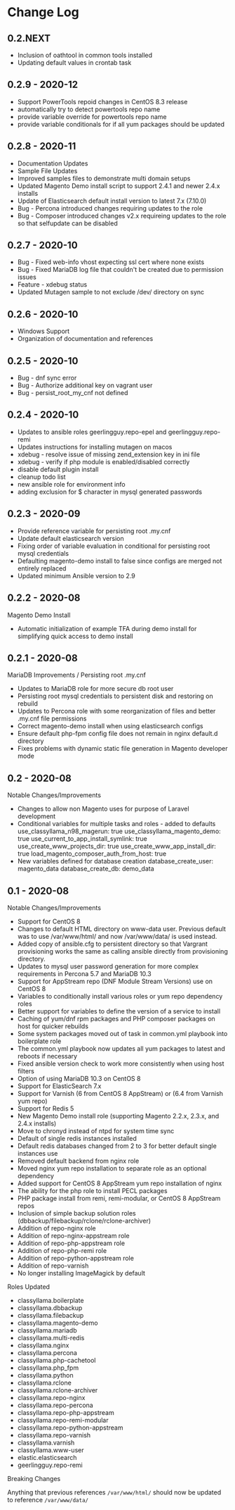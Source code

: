 # Change Log

## 0.2.NEXT

- Inclusion of oathtool in common tools installed
- Updating default values in crontab task

## 0.2.9 - 2020-12

- Support PowerTools repoid changes in CentOS 8.3 release
- automatically try to detect powertools repo name
- provide variable override for powertools repo name
- provide variable conditionals for if all yum packages should be updated

## 0.2.8 - 2020-11

- Documentation Updates
- Sample File Updates
- Improved samples files to demonstrate multi domain setups
- Updated Magento Demo install script to support 2.4.1 and newer 2.4.x installs
- Update of Elasticsearch default install version to latest 7.x (7.10.0)
- Bug - Percona introduced changes requiring updates to the role
- Bug - Composer introduced changes v2.x requireing updates to the role so that selfupdate can be disabled

## 0.2.7 - 2020-10

- Bug - Fixed web-info vhost expecting ssl cert where none exists
- Bug - Fixed MariaDB log file that couldn't be created due to permission issues
- Feature - xdebug status
- Updated Mutagen sample to not exclude /dev/ directory on sync

## 0.2.6 - 2020-10

- Windows Support
- Organization of documentation and references

## 0.2.5 - 2020-10

- Bug - dnf sync error
- Bug - Authorize additional key on vagrant user
- Bug - persist_root_my_cnf not defined

## 0.2.4 - 2020-10

- Updates to ansible roles geerlingguy.repo-epel and geerlingguy.repo-remi
- Updates instructions for installing mutagen on macos
- xdebug - resolve issue of missing zend_extension key in ini file
- xdebug - verify if php module is enabled/disabled correctly
- disable default plugin install
- cleanup todo list
- new ansible role for environment info
- adding exclusion for $ character in mysql generated passwords

## 0.2.3 - 2020-09

- Provide reference variable for persisting root .my.cnf
- Update default elasticsearch version
- Fixing order of variable evaluation in conditional for persisting root mysql credentials
- Defaulting magento-demo install to false since configs are merged not entirely replaced
- Updated minimum Ansible version to 2.9

## 0.2.2 - 2020-08

Magento Demo Install

- Automatic initialization of example TFA during demo install for simplifying quick access to demo install

## 0.2.1 - 2020-08

MariaDB Improvements / Persisting root .my.cnf

- Updates to MariaDB role for more secure db root user
- Persisting root mysql credentials to persistent disk and restoring on rebuild
- Updates to Percona role with some reorganization of files and better .my.cnf file permissions
- Correct magento-demo install when using elasticsearch configs
- Ensure default php-fpm config file does not remain in nginx default.d directory
- Fixes problems with dynamic static file generation in Magento developer mode

## 0.2 - 2020-08

Notable Changes/Improvements

- Changes to allow non Magento uses for purpose of Laravel development
- Conditional variables for multiple tasks and roles - added to defaults
  use_classyllama_n98_magerun: true
  use_classyllama_magento_demo: true
  use_current_to_app_install_symlink: true
  use_create_www_projects_dir: true
  use_create_www_app_install_dir: true
  load_magento_composer_auth_from_host: true
- New variables defined for database creation
  database_create_user: magento_data
  database_create_db: demo_data

## 0.1 - 2020-08

Notable Changes/Improvements

- Support for CentOS 8
- Changes to default HTML directory on www-data user. Previous default was to use /var/www/html/ and now /var/www/data/ is used instead.
- Added copy of ansible.cfg to persistent directory so that Vargrant provisioning works the same as calling ansible directly from provisioning directory.
- Updates to mysql user password generation for more complex requirements in Percona 5.7 and MariaDB 10.3
- Support for AppStream repo (DNF Module Stream Versions) use on CentOS 8
- Variables to conditionally install various roles or yum repo dependency roles
- Better support for variables to define the version of a service to install
- Caching of yum/dnf rpm packages and PHP composer packages on host for quicker rebuilds
- Some system packages moved out of task in common.yml playbook into boilerplate role
- The common.yml playbook now updates all yum packages to latest and reboots if necessary
- Fixed ansible version check to work more consistently when using host filters
- Option of using MariaDB 10.3 on CentOS 8
- Support for ElasticSearch 7.x
- Support for Varnish (6 from CentOS 8 AppStream) or (6.4 from Varnish yum repo)
- Support for Redis 5
- New Magento Demo install role (supporting Magento 2.2.x, 2.3.x, and 2.4.x installs)
- Move to chronyd instead of ntpd for system time sync
- Default of single redis instances installed
- Default redis databases changed from 2 to 3 for better default single instances use
- Removed default backend from nginx role
- Moved nginx yum repo installation to separate role as an optional dependency
- Added support for CentOS 8 AppStream yum repo installation of nginx
- The ability for the php role to install PECL packages
- PHP package install from remi, remi-modular, or CentOS 8 AppStream repos
- Inclusion of simple backup solution roles (dbbackup/filebackup/rclone/rclone-archiver)
- Addition of repo-nginx role
- Addition of repo-nginx-appstream role
- Addition of repo-php-appstream role
- Addition of repo-php-remi role
- Addition of repo-python-appstream role
- Addition of repo-varnish
- No longer installing ImageMagick by default

Roles Updated

  - classyllama.boilerplate
  - classyllama.dbbackup
  - classyllama.filebackup
  - classyllama.magento-demo
  - classyllama.mariadb
  - classyllama.multi-redis
  - classyllama.nginx
  - classyllama.percona
  - classyllama.php-cachetool
  - classyllama.php_fpm
  - classyllama.python
  - classyllama.rclone
  - classyllama.rclone-archiver
  - classyllama.repo-nginx
  - classyllama.repo-percona
  - classyllama.repo-php-appstream
  - classyllama.repo-remi-modular
  - classyllama.repo-python-appstream
  - classyllama.repo-varnish
  - classyllama.varnish
  - classyllama.www-user
  - elastic.elasticsearch
  - geerlingguy.repo-remi

Breaking Changes

  Anything that previous references `/var/www/html/` should now be updated to reference `/var/www/data/`





